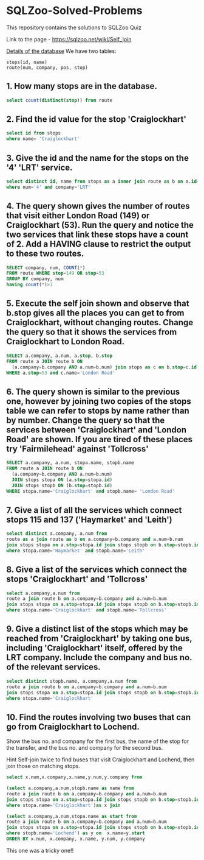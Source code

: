 # SQLZoo-Solved-Problems
This repository contains the solutions to SQLZoo Quiz

Link to the page - https://sqlzoo.net/wiki/Self_join

[Details of the database](https://sqlzoo.net/wiki/Edinburgh_Buses.) 
We have two tables:

    stops(id, name)
    route(num, company, pos, stop)


## 1. How many stops are in the database.
```sql
select count(distinct(stop)) from route
```

## 2. Find the id value for the stop 'Craiglockhart'
```sql
select id from stops
where name= 'Craiglockhart'
```

## 3. Give the id and the name for the stops on the '4' 'LRT' service.
```sql
select distinct id, name from stops as a inner join route as b on a.id=b.stop
where num='4' and company='LRT'
```

## 4. The query shown gives the number of routes that visit either London Road (149) or Craiglockhart (53). Run the query and notice the two services that link these stops have a count of 2. Add a HAVING clause to restrict the output to these two routes.
```sql
SELECT company, num, COUNT(*)
FROM route WHERE stop=149 OR stop=53
GROUP BY company, num
having count(*)>1
```

## 5. Execute the self join shown and observe that b.stop gives all the places you can get to from Craiglockhart, without changing routes. Change the query so that it shows the services from Craiglockhart to London Road.
```sql
SELECT a.company, a.num, a.stop, b.stop
FROM route a JOIN route b ON
  (a.company=b.company AND a.num=b.num) join stops as c on b.stop=c.id
WHERE a.stop=53 and c.name='London Road'
```

## 6. The query shown is similar to the previous one, however by joining two copies of the stops table we can refer to stops by name rather than by number. Change the query so that the services between 'Craiglockhart' and 'London Road' are shown. If you are tired of these places try 'Fairmilehead' against 'Tollcross'
```sql
SELECT a.company, a.num, stopa.name, stopb.name
FROM route a JOIN route b ON
  (a.company=b.company AND a.num=b.num)
  JOIN stops stopa ON (a.stop=stopa.id)
  JOIN stops stopb ON (b.stop=stopb.id)
WHERE stopa.name='Craiglockhart' and stopb.name= 'London Road'
```

## 7. Give a list of all the services which connect stops 115 and 137 ('Haymarket' and 'Leith')
```sql
select distinct a.company, a.num from
route as a join route as b on a.company=b.company and a.num=b.num
join stops stopa on a.stop=stopa.id join stops stopb on b.stop=stopb.id
where stopa.name='Haymarket' and stopb.name='Leith'
```

## 8. Give a list of the services which connect the stops 'Craiglockhart' and 'Tollcross'
```sql
select a.company,a.num from
route a join route b on a.company=b.company and a.num=b.num
join stops stopa on a.stop=stopa.id join stops stopb on b.stop=stopb.id
where stopa.name='Craiglockhart' and stopb.name='Tollcross'
```

## 9. Give a distinct list of the stops which may be reached from 'Craiglockhart' by taking one bus, including 'Craiglockhart' itself, offered by the LRT company. Include the company and bus no. of the relevant services.
```sql
select distinct stopb.name, a.company,a.num from
route a join route b on a.company=b.company and a.num=b.num
join stops stopa on a.stop=stopa.id join stops stopb on b.stop=stopb.id
where stopa.name='Craiglockhart'
```

## 10. Find the routes involving two buses that can go from Craiglockhart to Lochend.
Show the bus no. and company for the first bus, the name of the stop for the transfer,
and the bus no. and company for the second bus.

Hint
Self-join twice to find buses that visit Craiglockhart and Lochend, then join those on matching stops.
```sql
select x.num,x.company,x.name,y.num,y.company from

(select a.company,a.num,stopb.name as name from
route a join route b on a.company=b.company and a.num=b.num
join stops stopa on a.stop=stopa.id join stops stopb on b.stop=stopb.id
where stopa.name='Craiglockhart')as x join 

(select a.company,a.num,stopa.name as start from
route a join route b on a.company=b.company and a.num=b.num
join stops stopa on a.stop=stopa.id join stops stopb on b.stop=stopb.id
where stopb.name='Lochend') as y on  x.name=y.start
ORDER BY x.num, x.company, x.name, y.num, y.company
```
This one was a tricky one!!











